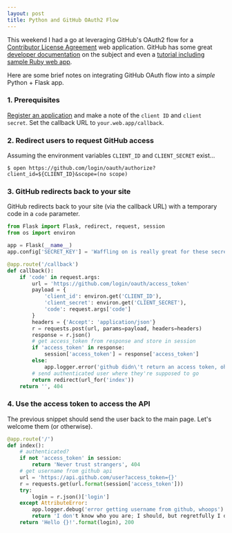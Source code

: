 ```yaml
---
layout: post
title: Python and GitHub OAuth2 Flow
---
```


This weekend I had a go at leveraging GitHub's OAuth2 flow for a [Contributor License Agreement](https://github.com/mcneel/clam) web application.
GitHub has some great [developer documentation](https://developer.github.com/v3/oauth/#web-application-flow) on the subject
and even a [tutorial including sample Ruby web app](https://developer.github.com/guides/basics-of-authentication).

Here are some brief notes on integrating GitHub OAuth flow into a _simple_ Python + Flask app.

### 1. Prerequisites

[Register an application](https://github.com/settings/applications/new) and make a note of the `client ID` and `client secret`. Set  the callback URL to `your.web.app/callback`.

### 2. Redirect users to request GitHub access

Assuming the environment variables `CLIENT_ID` and `CLIENT_SECRET` exist...

```
$ open https://github.com/login/oauth/authorize?client_id=${CLIENT_ID}&scope=(no scope)
```

### 3. GitHub redirects back to your site

GitHub redirects back to your site (via the callback URL) with a temporary code in a `code` parameter.

```python
from Flask import Flask, redirect, request, session
from os import environ

app = Flask(__name__)
app.config['SECRET_KEY'] = 'Waffling on is really great for these secrets brandy cactus beartrap'

@app.route('/callback')
def callback():
    if 'code' in request.args:
        url = 'https://github.com/login/oauth/access_token'
        payload = {
            'client_id': environ.get('CLIENT_ID'),
            'client_secret': environ.get('CLIENT_SECRET'),
            'code': request.args['code']
        }
        headers = {'Accept': 'application/json'}
        r = requests.post(url, params=payload, headers=headers)
        response = r.json()
        # get access_token from response and store in session
        if 'access_token' in response:
            session['access_token'] = response['access_token']
        else:
            app.logger.error('github didn\'t return an access token, oh dear')
        # send authenticated user where they're supposed to go
        return redirect(url_for('index'))
    return '', 404
```

### 4. Use the access token to access the API

The previous snippet should send the user back to the main page. Let's welcome them (or otherwise).

```python
@app.route('/')
def index():
    # authenticated?
    if not 'access_token' in session:
        return 'Never trust strangers', 404
    # get username from github api
    url = 'https://api.github.com/user?access_token={}'
    r = requests.get(url.format(session['access_token']))
    try:
        login = r.json()['login']
    except AttributeError:
        app.logger.debug('error getting username from github, whoops')
        return 'I don't know who you are; I should, but regretfully I don't', 500
    return 'Hello {}!'.format(login), 200
```
